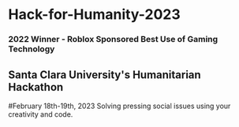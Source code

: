 # Hack-for-Humanity-2023

### 2022 Winner - Roblox Sponsored Best Use of Gaming Technology

## Santa Clara University's Humanitarian Hackathon

#February 18th-19th, 2023
Solving pressing social issues using your creativity and code.
